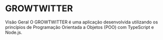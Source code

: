 # GROWTWITTER

Visão Geral
O GROWTWITTER é uma aplicação desenvolvida utilizando os princípios de Programação Orientada a Objetos (POO) com TypeScript e Node.js.

